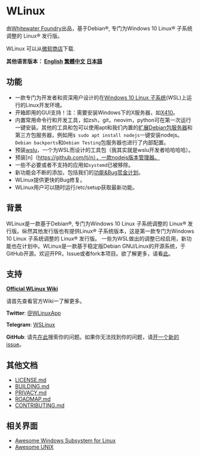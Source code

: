 # WLinux

由[Whitewater Foundry](https://whitewaterfoundry.com)出品，基于Debian®, 专门为Windows 10 Linux® 子系统调整的 Linux® 发行版。

WLinux 可以从[微软商店](https://afflnk.microsoft.com/c/1291904/433017/7593?u=https%3A%2F%2Fwww.microsoft.com%2Fstore%2FproductId%2F9NV1GV1PXZ6P)下载.

**其他语言版本： [English](EADME.md) [繁體中文](README.zh-hant.md) [日本語](README.ja.md)**

## 功能

- 一款专门为开发者和资深用户设计的在[Windows 10 Linux 子系统](https://github.com/sirredbeard/Awesome-WSL)(WSL)上运行的Linux开发环境。
- 开箱即用的GUI支持！注：需要安装Windows下的X服务器，如[X410](http://afflnk.microsoft.com/c/1291904/459838/7593?prodsku=9NLP712ZMN9Q&u=https%3A%2F%2Fwww.microsoft.com%2Fen-us%2Fstore%2Fp%2Fx410%2F9NLP712ZMN9Q)。
- 内置常用命令行和开发工具，如zsh，git，neovim，python可在第一次运行一键安装。其他的工具和包可以使用apt和我们内置的[扩展Debian包服务器](https://packages.debian.org/stable/)和第三方包服务器，例如用`$ sudo apt install nodejs`一键安装nodejs。`Debian backports`和`Debian Testing`包服务器也进行了内部配置。
- 预装[wslu](https://github.com/patrick330602/wslu)，一个为WSL而设计的工具包（我其实就是wslu开发者哈哈哈哈）。
- 预装[n]（https://github.com/tj/n），一款nodejs版本管理器。
- 一些不必要或者不支持的应用如`systemd`已被移除。
- 新功能会不断的添加，包括我们的[功能&Bug赏金计划](https://github.com/WhitewaterFoundry/WLinux/issues?q=is%3Aissue+is%3Aopen+label%3ABounty)。
- WLinux提供更快的Bug修复。
- WLinux用户可以随时运行/etc/setup获取最新功能。
    
## 背景

WLinux是一款基于Debian®, 专门为Windows 10 Linux 子系统调整的 Linux® 发行版。纵然其他发行版也有提供Linux® 子系统版本，这是第一款专门为Windows 10 Linux 子系统调整的 Linux® 发行版。 一些为WSL做出的调整已经启用，新功能也在计划中。WLinux是一款基于稳定版Debian GNU/Linux的开源系统，于GitHub开源。欢迎开PR，Issue或者fork本项目。欲了解更多，请看[此](https://whitewaterfoundry.com/)。

## 支持

**[Official WLinux Wiki](https://github.com/WhitewaterFoundry/WLinux/wiki)**

请首先查看官方Wiki一了解更多。

**Twitter**: [@WLinuxApp](https://twitter.com/WLinuxApp)

**Telegram**: [WSLinux](https://t.me/wslinux)

**GitHub**: 请先[在此](https://github.com/sirredbeard/WLinux/issues)搜索你的问题。如果你无法找到你的问题，请[开一个新的issue](https://github.com/sirredbeard/WLinux/issues/new)。

## 其他文档

- [LICENSE.md](https://github.com/sirredbeard/WLinux/blob/master/LICENSE.md)
- [BUILDING.md](https://github.com/WhitewaterFoundry/WLinux/blob/master/BUILDING.md)
- [PRIVACY.md](https://github.com/WhitewaterFoundry/WLinux/blob/master/PRIVACY.md)
- [ROADMAP.md](https://github.com/WhitewaterFoundry/WLinux/blob/master/ROADMAP.md)
- [CONTRIBUTING.md](https://github.com/WhitewaterFoundry/WLinux/blob/master/CONTRIBUTING.md)

## 相关界面

- [Awesome Windows Subsystem for Linux](https://github.com/sirredbeard/Awesome-WSL)
- [Awesome UNIX](https://github.com/sirredbeard/Awesome-UNIX)

